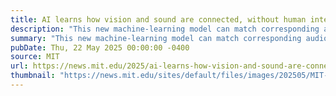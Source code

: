 ```yaml
---
title: AI learns how vision and sound are connected, without human intervention
description: "This new machine-learning model can match corresponding audio and visual data, which could someday help robots interact in the real world."
summary: "This new machine-learning model can match corresponding audio and visual data, which could someday help robots interact in the real world."
pubDate: Thu, 22 May 2025 00:00:00 -0400
source: MIT
url: https://news.mit.edu/2025/ai-learns-how-vision-and-sound-are-connected-without-human-intervention-0522
thumbnail: "https://news.mit.edu/sites/default/files/images/202505/MIT-AV-Learning-01-press.jpg"
---
```


